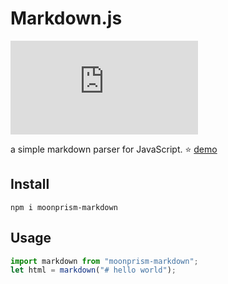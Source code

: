 # Markdown.js

![GitHub file size in bytes](https://img.shields.io/github/size/moonprism/markdown.js/dist%2Fmarkdown.umd.js)

a simple markdown parser for JavaScript. :star: [demo](https://moonprism.github.io/markdown.js/)

## Install

```shell
npm i moonprism-markdown
```

## Usage

```js
import markdown from "moonprism-markdown";
let html = markdown("# hello world");
```
